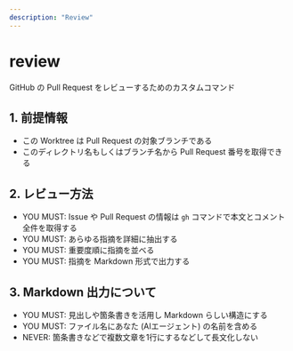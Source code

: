 ```yaml
---
description: "Review"
---
```


# review

GitHub の Pull Request をレビューするためのカスタムコマンド

## 1. 前提情報

- この Worktree は Pull Request の対象ブランチである
- このディレクトリ名もしくはブランチ名から Pull Request 番号を取得できる

## 2. レビュー方法

- YOU MUST: Issue や Pull Request の情報は `gh` コマンドで本文とコメント全件を取得する
- YOU MUST: あらゆる指摘を詳細に抽出する
- YOU MUST: 重要度順に指摘を並べる
- YOU MUST: 指摘を Markdown 形式で出力する

## 3. Markdown 出力について

- YOU MUST: 見出しや箇条書きを活用し Markdown らしい構造にする
- YOU MUST: ファイル名にあなた (AIエージェント) の名前を含める
- NEVER: 箇条書きなどで複数文章を1行にするなどして長文化しない
